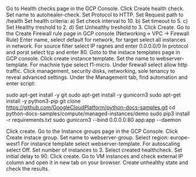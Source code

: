 Go to Health checks page in the GCP Console.
Click Create health check.
Set name to autohealer-check.
Set Protocol to HTTP.
Set Request path to /health
Set health criteria:
a) Set check interval to 10.
b) Set timeout to 5.
c) Set Healthy treshold to 2.
d) Set Unhealthy treshold to 3.
Click Create.
Go to the Create Firewall rule page in GCP console (Networking-> VPC -> Firewall Rule)
Enter name, select default for network, for target select all instances in network.
For source filter select IP ragnes and enter 0.0.0.0/0
In protocol and porst select tcp and enter 80.
Goto to the instace templates page in GCP console.
Click create instance template.
Set the name to webserver-template.
For machnie type select f1-micro.
Under firewall select allow http traffic.
Click management, security disks, networking, sole tenancy to reveal advanced settings.
Under the Management tab, find automation and enter script:

sudo apt-get install -y git
sudo apt-get install -y gunicorn3
sudo apt-get install -y python3-pip
git clone https://github.com/GoogleCloudPlatform/python-docs-samples.git 
cd python-docs-samples/compute/managed-instances/demo
sudo pip3 install -r requirements.txt
sudo gunicorn3 --bind 0.0.0.0:80 app:app --daemon

Click create.
Go to the Instance groups page in the GCP Console.
Click Create instace group.
Set name to webserver-group.
Select region: europe-west1
For instance template select webserver-template.
For autoscaling select Off.
Set number of instances to 3.
Select created healthcheck.
Set initial delay to 90.
Click create.
Go to VM instances and check external IP column and open it in new tab on your browser.
Create unhealthy state and check the results.